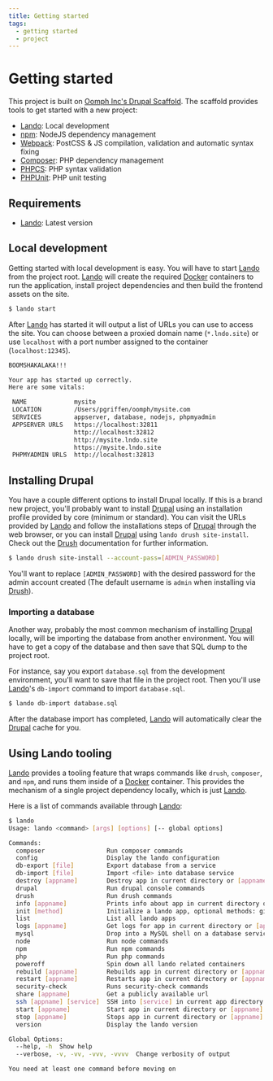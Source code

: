 ```yaml
---
title: Getting started
tags:
  - getting started
  - project
---
```

# Getting started

This project is built on [Oomph Inc's Drupal Scaffold][]. The scaffold provides
tools to get started with a new project:

* [Lando][]: Local development
* [npm][]: NodeJS dependency management
* [Webpack][]: PostCSS & JS compilation, validation and automatic syntax fixing
* [Composer][]: PHP dependency management
* [PHPCS][]: PHP syntax validation
* [PHPUnit][]: PHP unit testing

## Requirements

* [Lando][]: Latest version

## Local development

Getting started with local development is easy. You will have to start [Lando][]
from the project root. [Lando][] will create the required [Docker][] containers
to run the application, install project dependencies and then build the frontend
assets on the site.

```bash
$ lando start
```

After [Lando][] has started it will output a list of URLs you can use to access
the site. You can choose between a proxied domain name (`*.lndo.site`) or use
`localhost` with a port number assigned to the container (`localhost:12345`).

```bash
BOOMSHAKALAKA!!!

Your app has started up correctly.
Here are some vitals:

 NAME             mysite
 LOCATION         /Users/pgriffen/oomph/mysite.com
 SERVICES         appserver, database, nodejs, phpmyadmin
 APPSERVER URLS   https://localhost:32811
                  http://localhost:32812
                  http://mysite.lndo.site
                  https://mysite.lndo.site
 PHPMYADMIN URLS  http://localhost:32813
```

## Installing Drupal

You have a couple different options to install Drupal locally. If this is a
brand new project, you'll probably want to install [Drupal][] using an
installation profile provided by core (minimum or standard). You can visit the
URLs provided by [Lando][] and follow the installations steps of [Drupal][]
through the web browser, or you can install [Drupal][] using
`lando drush site-install`. Check out the [Drush][] documentation for further
information.

```bash
$ lando drush site-install --account-pass=[ADMIN_PASSWORD]
```

You'll want to replace `[ADMIN_PASSWORD]` with the desired password for the
admin account created (The default username is `admin` when installing via
[Drush][]).

### Importing a database

Another way, probably the most common mechanism of installing [Drupal][]
locally, will be importing the database from another environment. You will have
to get a copy of the database and then save that SQL dump to the project root.

For instance, say you export `database.sql` from the development environment,
you'll want to save that file in the project root. Then you'll use [Lando][]'s
`db-import` command to import `database.sql`.

```bash
$ lando db-import database.sql
```

After the database import has completed, [Lando][] will automatically clear the
[Drupal][] cache for you.

## Using Lando tooling

[Lando][] provides a tooling feature that wraps commands like `drush`,
`composer`, and `npm`, and runs them inside of a [Docker][] container.
This provides the mechanism of a single project dependency locally, which is
just [Lando][].

Here is a list of commands available through [Lando][]:

```bash
$ lando
Usage: lando <command> [args] [options] [-- global options]

Commands:
  composer                 Run composer commands
  config                   Display the lando configuration
  db-export [file]         Export database from a service
  db-import [file]         Import <file> into database service
  destroy [appname]        Destroy app in current directory or [appname]
  drupal                   Run drupal console commands
  drush                    Run drush commands
  info [appname]           Prints info about app in current directory or [appname]
  init [method]            Initialize a lando app, optional methods: github, pantheon
  list                     List all lando apps
  logs [appname]           Get logs for app in current directory or [appname]
  mysql                    Drop into a MySQL shell on a database service
  node                     Run node commands
  npm                      Run npm commands
  php                      Run php commands
  poweroff                 Spin down all lando related containers
  rebuild [appname]        Rebuilds app in current directory or [appname]
  restart [appname]        Restarts app in current directory or [appname]
  security-check           Runs security-check commands
  share [appname]          Get a publicly available url
  ssh [appname] [service]  SSH into [service] in current app directory or [appname]
  start [appname]          Start app in current directory or [appname]
  stop [appname]           Stops app in current directory or [appname]
  version                  Display the lando version

Global Options:
  --help, -h  Show help
  --verbose, -v, -vv, -vvv, -vvvv  Change verbosity of output

You need at least one command before moving on
```

[Oomph Inc's Drupal Scaffold]: https://github.com/oomphinc/drupal-scaffold.git
[Lando]: https://docs.devwithlando.io
[npm]: https://npmjs.com
[Webpack]: https://webpack.js.org
[PostCSS]: https://postcss.org
[Composer]: https://getcomposer.org
[PHPCS]: https://github.com/squizlabs/PHP_CodeSniffer
[PHPUnit]: https://phpunit.de
[Docker]: https://docker.com
[Drupal]: https://drupal.org
[Drush]: https://drush.org
